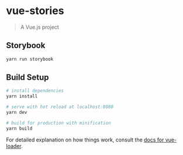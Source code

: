 # vue-stories

> A Vue.js project

## Storybook
```bash
yarn run storybook
```

## Build Setup

``` bash
# install dependencies
yarn install

# serve with hot reload at localhost:8080
yarn dev

# build for production with minification
yarn build
```

For detailed explanation on how things work, consult the [docs for vue-loader](http://vuejs.github.io/vue-loader).
